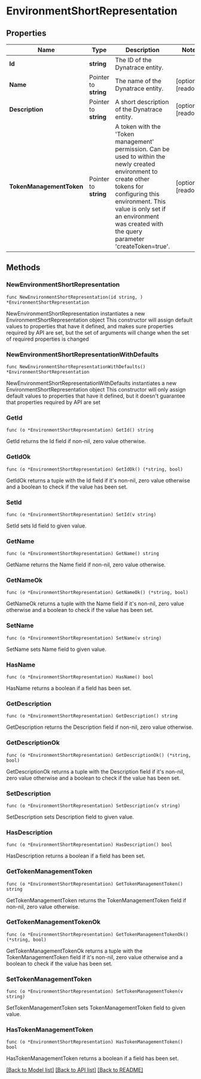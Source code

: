 # EnvironmentShortRepresentation

## Properties

Name | Type | Description | Notes
------------ | ------------- | ------------- | -------------
**Id** | **string** | The ID of the Dynatrace entity. | 
**Name** | Pointer to **string** | The name of the Dynatrace entity. | [optional] [readonly] 
**Description** | Pointer to **string** | A short description of the Dynatrace entity. | [optional] [readonly] 
**TokenManagementToken** | Pointer to **string** | A token with the &#39;Token management&#39; permission. Can be used to within the newly created environment to create other tokens for configuring this environment. This value is only set if an environment was created with the query parameter &#39;createToken&#x3D;true&#39;. | [optional] [readonly] 

## Methods

### NewEnvironmentShortRepresentation

`func NewEnvironmentShortRepresentation(id string, ) *EnvironmentShortRepresentation`

NewEnvironmentShortRepresentation instantiates a new EnvironmentShortRepresentation object
This constructor will assign default values to properties that have it defined,
and makes sure properties required by API are set, but the set of arguments
will change when the set of required properties is changed

### NewEnvironmentShortRepresentationWithDefaults

`func NewEnvironmentShortRepresentationWithDefaults() *EnvironmentShortRepresentation`

NewEnvironmentShortRepresentationWithDefaults instantiates a new EnvironmentShortRepresentation object
This constructor will only assign default values to properties that have it defined,
but it doesn't guarantee that properties required by API are set

### GetId

`func (o *EnvironmentShortRepresentation) GetId() string`

GetId returns the Id field if non-nil, zero value otherwise.

### GetIdOk

`func (o *EnvironmentShortRepresentation) GetIdOk() (*string, bool)`

GetIdOk returns a tuple with the Id field if it's non-nil, zero value otherwise
and a boolean to check if the value has been set.

### SetId

`func (o *EnvironmentShortRepresentation) SetId(v string)`

SetId sets Id field to given value.


### GetName

`func (o *EnvironmentShortRepresentation) GetName() string`

GetName returns the Name field if non-nil, zero value otherwise.

### GetNameOk

`func (o *EnvironmentShortRepresentation) GetNameOk() (*string, bool)`

GetNameOk returns a tuple with the Name field if it's non-nil, zero value otherwise
and a boolean to check if the value has been set.

### SetName

`func (o *EnvironmentShortRepresentation) SetName(v string)`

SetName sets Name field to given value.

### HasName

`func (o *EnvironmentShortRepresentation) HasName() bool`

HasName returns a boolean if a field has been set.

### GetDescription

`func (o *EnvironmentShortRepresentation) GetDescription() string`

GetDescription returns the Description field if non-nil, zero value otherwise.

### GetDescriptionOk

`func (o *EnvironmentShortRepresentation) GetDescriptionOk() (*string, bool)`

GetDescriptionOk returns a tuple with the Description field if it's non-nil, zero value otherwise
and a boolean to check if the value has been set.

### SetDescription

`func (o *EnvironmentShortRepresentation) SetDescription(v string)`

SetDescription sets Description field to given value.

### HasDescription

`func (o *EnvironmentShortRepresentation) HasDescription() bool`

HasDescription returns a boolean if a field has been set.

### GetTokenManagementToken

`func (o *EnvironmentShortRepresentation) GetTokenManagementToken() string`

GetTokenManagementToken returns the TokenManagementToken field if non-nil, zero value otherwise.

### GetTokenManagementTokenOk

`func (o *EnvironmentShortRepresentation) GetTokenManagementTokenOk() (*string, bool)`

GetTokenManagementTokenOk returns a tuple with the TokenManagementToken field if it's non-nil, zero value otherwise
and a boolean to check if the value has been set.

### SetTokenManagementToken

`func (o *EnvironmentShortRepresentation) SetTokenManagementToken(v string)`

SetTokenManagementToken sets TokenManagementToken field to given value.

### HasTokenManagementToken

`func (o *EnvironmentShortRepresentation) HasTokenManagementToken() bool`

HasTokenManagementToken returns a boolean if a field has been set.


[[Back to Model list]](../README.md#documentation-for-models) [[Back to API list]](../README.md#documentation-for-api-endpoints) [[Back to README]](../README.md)


